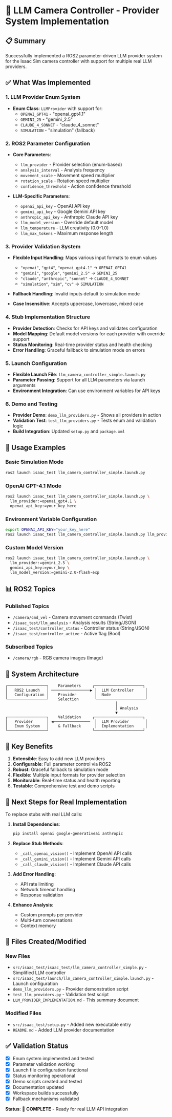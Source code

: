 # 🧠 LLM Camera Controller - Provider System Implementation

## 📋 Summary

Successfully implemented a ROS2 parameter-driven LLM provider system for the Isaac Sim camera controller with support for multiple real LLM providers.

## ✅ What Was Implemented

### 1. LLM Provider Enum System
- **Enum Class**: `LLMProvider` with support for:
  - `OPENAI_GPT41` - "openai_gpt4.1"
  - `GEMINI_25` - "gemini_2.5" 
  - `CLAUDE_4_SONNET` - "claude_4_sonnet"
  - `SIMULATION` - "simulation" (fallback)

### 2. ROS2 Parameter Configuration
- **Core Parameters**:
  - `llm_provider` - Provider selection (enum-based)
  - `analysis_interval` - Analysis frequency 
  - `movement_scale` - Movement speed multiplier
  - `rotation_scale` - Rotation speed multiplier
  - `confidence_threshold` - Action confidence threshold

- **LLM-Specific Parameters**:
  - `openai_api_key` - OpenAI API key
  - `gemini_api_key` - Google Gemini API key  
  - `anthropic_api_key` - Anthropic Claude API key
  - `llm_model_version` - Override default model
  - `llm_temperature` - LLM creativity (0.0-1.0)
  - `llm_max_tokens` - Maximum response length

### 3. Provider Validation System
- **Flexible Input Handling**: Maps various input formats to enum values
  - `"openai"`, `"gpt4"`, `"openai_gpt4.1"` → `OPENAI_GPT41`
  - `"gemini"`, `"google"`, `"gemini_2.5"` → `GEMINI_25`  
  - `"claude"`, `"anthropic"`, `"sonnet"` → `CLAUDE_4_SONNET`
  - `"simulation"`, `"sim"`, `"cv"` → `SIMULATION`

- **Fallback Handling**: Invalid inputs default to simulation mode
- **Case Insensitive**: Accepts uppercase, lowercase, mixed case

### 4. Stub Implementation Structure
- **Provider Detection**: Checks for API keys and validates configuration
- **Model Mapping**: Default model versions for each provider with override support
- **Status Monitoring**: Real-time provider status and health checking
- **Error Handling**: Graceful fallback to simulation mode on errors

### 5. Launch Configuration
- **Flexible Launch File**: `llm_camera_controller_simple.launch.py`
- **Parameter Passing**: Support for all LLM parameters via launch arguments
- **Environment Integration**: Can use environment variables for API keys

### 6. Demo and Testing
- **Provider Demo**: `demo_llm_providers.py` - Shows all providers in action
- **Validation Test**: `test_llm_providers.py` - Tests enum and validation logic
- **Build Integration**: Updated `setup.py` and `package.xml`

## 🚀 Usage Examples

### Basic Simulation Mode
```bash
ros2 launch isaac_test llm_camera_controller_simple.launch.py
```

### OpenAI GPT-4.1 Mode
```bash
ros2 launch isaac_test llm_camera_controller_simple.launch.py \
  llm_provider:=openai_gpt4.1 \
  openai_api_key:=your_key_here
```

### Environment Variable Configuration
```bash
export OPENAI_API_KEY="your_key_here"
ros2 launch isaac_test llm_camera_controller_simple.launch.py llm_provider:=openai
```

### Custom Model Version
```bash
ros2 launch isaac_test llm_camera_controller_simple.launch.py \
  llm_provider:=gemini_2.5 \
  gemini_api_key:=your_key \
  llm_model_version:=gemini-2.0-flash-exp
```

## 📊 ROS2 Topics

### Published Topics
- `/camera/cmd_vel` - Camera movement commands (Twist)
- `/isaac_test/llm_analysis` - Analysis results (String/JSON)
- `/isaac_test/controller_status` - Controller status (String/JSON) 
- `/isaac_test/controller_active` - Active flag (Bool)

### Subscribed Topics  
- `/camera/rgb` - RGB camera images (Image)

## 🔧 System Architecture

```
┌─────────────────┐    Parameters     ┌─────────────────────┐
│   ROS2 Launch   │ ─────────────────▶ │  LLM Controller     │
│   Configuration │    Provider        │  Node               │
└─────────────────┘    Selection       └─────────────────────┘
                                                │
                                                │ Analysis
                                                ▼
┌─────────────────┐    Validation     ┌─────────────────────┐
│   Provider      │ ◀────────────────  │  LLM Provider       │
│   Enum System   │    & Fallback      │  Implementation     │
└─────────────────┘                   └─────────────────────┘
```

## 🎯 Key Benefits

1. **Extensible**: Easy to add new LLM providers
2. **Configurable**: Full parameter control via ROS2
3. **Robust**: Graceful fallback to simulation mode
4. **Flexible**: Multiple input formats for provider selection
5. **Monitorable**: Real-time status and health reporting
6. **Testable**: Comprehensive test and demo scripts

## 🔄 Next Steps for Real Implementation

To replace stubs with real LLM calls:

1. **Install Dependencies**:
   ```bash
   pip install openai google-generativeai anthropic
   ```

2. **Replace Stub Methods**:
   - `_call_openai_vision()` - Implement OpenAI API calls
   - `_call_gemini_vision()` - Implement Gemini API calls  
   - `_call_claude_vision()` - Implement Claude API calls

3. **Add Error Handling**:
   - API rate limiting
   - Network timeout handling
   - Response validation

4. **Enhance Analysis**:
   - Custom prompts per provider
   - Multi-turn conversations
   - Context memory

## 📁 Files Created/Modified

### New Files
- `src/isaac_test/isaac_test/llm_camera_controller_simple.py` - Simplified LLM controller
- `src/isaac_test/launch/llm_camera_controller_simple.launch.py` - Launch configuration
- `demo_llm_providers.py` - Provider demonstration script
- `test_llm_providers.py` - Validation test script
- `LLM_PROVIDER_IMPLEMENTATION.md` - This summary document

### Modified Files
- `src/isaac_test/setup.py` - Added new executable entry
- `README.md` - Added LLM provider documentation

## ✅ Validation Status

- [x] Enum system implemented and tested
- [x] Parameter validation working
- [x] Launch file configuration functional
- [x] Status monitoring operational
- [x] Demo scripts created and tested
- [x] Documentation updated
- [x] Workspace builds successfully
- [x] Fallback mechanisms validated

**Status**: 🎉 **COMPLETE** - Ready for real LLM API integration

